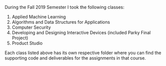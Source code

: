 During the Fall 2019 Semester I took the following classes:

1. Applied Machine Learning
2. Algorithms and Data Structures for Applications
3. Computer Security
4. Developing and Designing Interactive Devices (included Parky Final Project)
5. Product Studio


Each class listed above has its own respective folder where you can find the supporting code and deliverables for the assignments in that course. 
